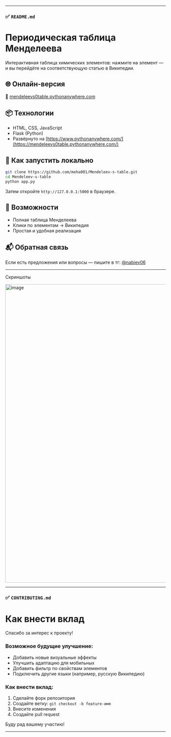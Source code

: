 
---

### ✅ `README.md`


# Периодическая таблица Менделеева

Интерактивная таблица химических элементов: нажмите на элемент — и вы перейдёте на соответствующую статью в Википедии.

## 🌐 Онлайн-версия

🔗 [mendeleevs0table.pythonanywhere.com](https://mendeleevs0table.pythonanywhere.com/)

## 📦 Технологии

- HTML, CSS, JavaScript
- Flask (Python)
- Развёрнуто на [https://www.pythonanywhere.com/](https://mendeleevs0table.pythonanywhere.com/)

## 🚀 Как запустить локально

```bash
git clone https://github.com/meha001/Mendeleev-s-table.git
cd Mendeleev-s-table
python app.py
```

Затем откройте `http://127.0.0.1:5000` в браузере.

## 🧪 Возможности

* Полная таблица Менделеева
* Клики по элементам → Википедия
* Простая и удобная реализация

## 📬 Обратная связь

Если есть предложения или вопросы — пишите в тг: [@nabiev06](https://t.me/nabiev06)



---
Скриншоты 

<img width="1281" height="934" alt="image" src="https://github.com/user-attachments/assets/c3079726-c288-471d-a59b-2bbe31545e0a" />


---
### ✅ `CONTRIBUTING.md`


# Как внести вклад

Спасибо за интерес к проекту!

### Возможное будущие улучшение:

- Добавить новые визуальные эффекты
- Улучшить адаптацию для мобильных
- Добавить фильтр по свойствам элементов
- Подключить другие языки (например, русскую Википедию)

### Как внести вклад:

1. Сделайте форк репозитория
2. Создайте ветку: `git checkout -b feature-имя`
3. Внесите изменения
4. Создайте pull request

Буду рад вашему участию!


---
<!--

https://www.pythonanywhere.com/

login: mendeleevs0table

https://mendeleevs0table.pythonanywhere.com/
-->
